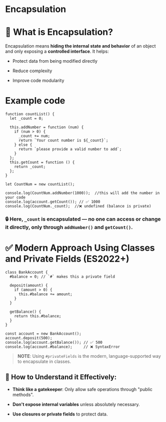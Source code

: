 # Encapsulation

# 🔐 What is Encapsulation?

Encapsulation means **hiding the internal state and behavior** of an object and only exposing a **controlled interface**. It helps:

- Protect data from being modified directly

- Reduce complexity

- Improve code modularity

# Example code

```JS
function countList() {
  let _count = 0;

  this.addNumber = function (num) {
    if (num > 0) {
      _count += num;
      return `Your count number is ${_count}`;
    } else {
      return `please provide a valid number to add`;
    }
  };
  this.getCount = function () {
    return _count;
  };
}

let CountNum = new countList();

console.log(CountNum.addNumber(1000));  //this will add the number in your code
console.log(account.getCount()); // ✅ 1000
console.log(CountNum._count);  //❌ undefined (balance is private)
```

### 🔒 Here, `_count` is encapsulated — no one can access or change it directly, only through `addNumber()` and `getCount()`.

# ✅ Modern Approach Using Classes and Private Fields (ES2022+)

```JS
class BankAccount {
  #balance = 0; // `#` makes this a private field

  deposit(amount) {
    if (amount > 0) {
      this.#balance += amount;
    }
  }

  getBalance() {
    return this.#balance;
  }
}

const account = new BankAccount();
account.deposit(500);
console.log(account.getBalance()); // ✅ 500
console.log(account.#balance);     // ❌ SyntaxError
```

> **NOTE**: Using `#privateFields` is the modern, language-supported way to encapsulate in classes.

## 🧠 How to Understand it Effectively:

- **Think like a gatekeeper**: Only allow safe operations through "public methods".

- **Don't expose internal variables** unless absolutely necessary.

- **Use closures or private fields** to protect data.
